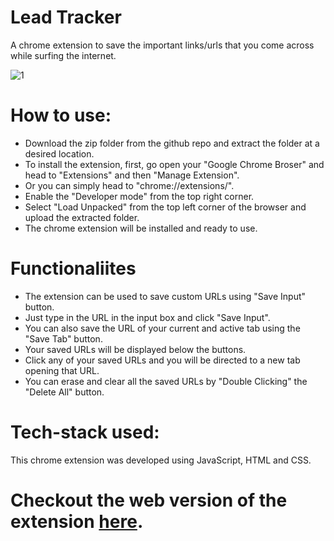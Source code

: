 # Lead Tracker 
A chrome extension to save the important links/urls that you come across while surfing the internet.

![1](https://github.com/Living-Hell/lead-tracker/assets/74912161/b5c9206e-c074-42d0-bba4-b5934c7bac2c)

# How to use:
* Download the zip folder from the github repo and extract the folder at a desired location.
* To install the extension, first, go open your "Google Chrome Broser" and head to "Extensions" and then "Manage Extension".
* Or you can simply head to "chrome://extensions/".
* Enable the "Developer mode" from the top right corner.
* Select "Load Unpacked" from the top left corner of the browser and upload the extracted folder.
* The chrome extension will be installed and ready to use.

# Functionaliites
* The extension can be used to save custom URLs using "Save Input" button.
* Just type in the URL in the input box and click "Save Input".
* You can also save the URL of your current and active tab using the "Save Tab" button.
* Your saved URLs will be displayed below the buttons.
* Click any of your saved URLs and you will be directed to a new tab opening that URL.
* You can erase and clear all the saved URLs by "Double Clicking" the "Delete All" button.

# Tech-stack used:
This chrome extension was developed using JavaScript, HTML and CSS.

# Checkout the web version of the extension [here](https://lh-lead-tracker.netlify.app/).
